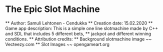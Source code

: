 # The Epic Slot Machine


 ** Author: Samuli Lehtonen - Cendukka
 ** Creation date: 15.02.2020
 ** Game app description: This is a simple one line slotmachine made by C++ and SDL that includes 5 different bets,
 **							jackpot and different winning conditions.
 ** Attribution credits:
 **			Background slotmachine image ~~ Vecteezy.com
 **			Slot Images ~~ opengameart.org